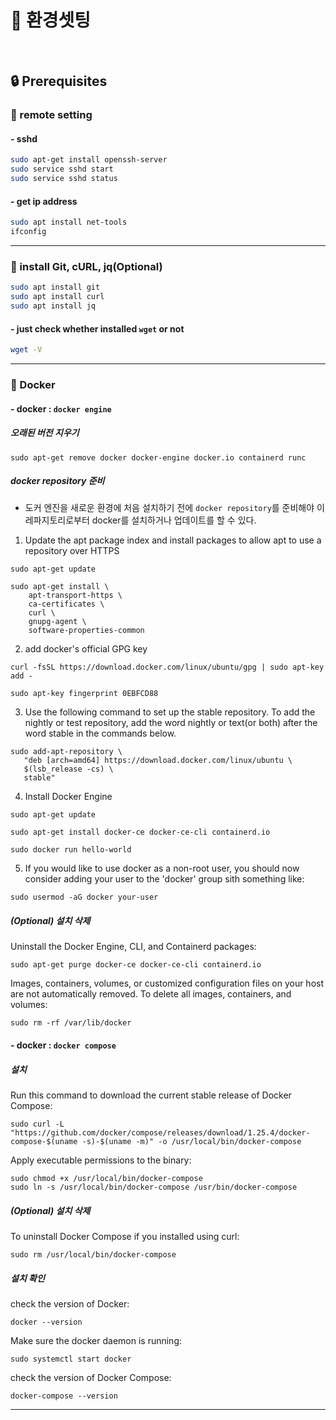 # :dart: 환경셋팅

<br>

## :lock: Prerequisites

### :key: remote setting

#### - sshd

```bash
sudo apt-get install openssh-server
sudo service sshd start
sudo service sshd status
```
#### - get ip address

```bash
sudo apt install net-tools
ifconfig
```
<hr>

### :key: install Git, cURL, jq(Optional)

```bash
sudo apt install git
sudo apt install curl
sudo apt install jq
```

#### - just check whether installed `wget` or not

```bash
wget -V
```

<hr>

### :key: Docker

#### - docker : `docker engine`

##### 오래된 버전 지우기
```shell
sudo apt-get remove docker docker-engine docker.io containerd runc
```

##### docker repository 준비
 - 도커 엔진을 새로운 환경에 처음 설치하기 전에 `docker repository`를 준비해야 이 레파지토리로부터 docker를 설치하거나 업데이트를 할 수 있다.

 1. Update the apt package index and install packages to allow apt to use a repository over HTTPS
```shell
sudo apt-get update

sudo apt-get install \
    apt-transport-https \
    ca-certificates \
    curl \
    gnupg-agent \
    software-properties-common
```

 2. add docker's official GPG key
```shell
curl -fsSL https://download.docker.com/linux/ubuntu/gpg | sudo apt-key add -

sudo apt-key fingerprint 0EBFCD88
```

 3. Use the following command to set up the stable repository. To add the nightly or test repository, add the word nightly or text(or both) after the word stable in the commands below.
 ```shell
sudo add-apt-repository \
    "deb [arch=amd64] https://download.docker.com/linux/ubuntu \
    $(lsb_release -cs) \
    stable"
 ```

 4. Install Docker Engine
```shell
sudo apt-get update

sudo apt-get install docker-ce docker-ce-cli containerd.io

sudo docker run hello-world
```

 5. If you would like to use docker as a non-root user, you should now consider adding your user to the 'docker' group sith something like:
 ```
sudo usermod -aG docker your-user
 ```

##### (Optional) 설치 삭제

Uninstall the Docker Engine, CLI, and Containerd packages:
```shell
sudo apt-get purge docker-ce docker-ce-cli containerd.io
```

Images, containers, volumes, or customized configuration files on your host are not automatically removed. To delete all images, containers, and volumes:
```shell
sudo rm -rf /var/lib/docker
```


#### - docker : `docker compose`
##### 설치
Run this command to download the current stable release of Docker Compose:
```shell
sudo curl -L "https://github.com/docker/compose/releases/download/1.25.4/docker-compose-$(uname -s)-$(uname -m)" -o /usr/local/bin/docker-compose
```

Apply executable permissions to the binary:
```shell
sudo chmod +x /usr/local/bin/docker-compose
sudo ln -s /usr/local/bin/docker-compose /usr/bin/docker-compose
```


##### (Optional) 설치 삭제
To uninstall Docker Compose if you installed using curl:
```shell
sudo rm /usr/local/bin/docker-compose
```

##### 설치 확인
check the version of Docker:
```shell
docker --version
```
Make sure the docker daemon is running:
```shell
sudo systemctl start docker
```
check the version of Docker Compose:
```shell
docker-compose --version
```

<hr>

